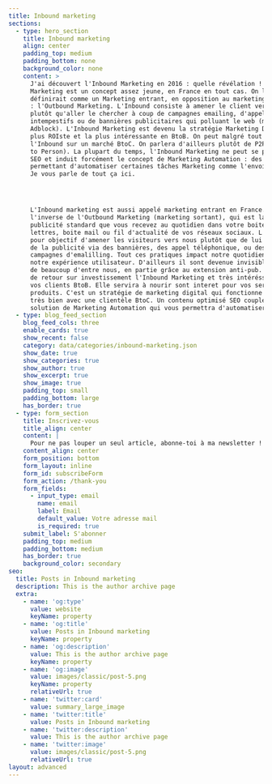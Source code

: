 ```yaml
---
title: Inbound marketing
sections:
  - type: hero_section
    title: Inbound marketing
    align: center
    padding_top: medium
    padding_bottom: none
    background_color: none
    content: >
      J'ai découvert l'Inbound Marketing en 2016 : quelle révélation ! L'Inbound
      Marketing est un concept assez jeune, en France en tout cas. On le
      définirait comme un Marketing entrant, en opposition au marketing sortant
      : l'Outbound Marketing. L'Inbound consiste à amener le client vers nous
      plutôt qu'aller le chercher à coup de campagnes emailing, d'appels
      intempestifs ou de bannières publicitaires qui polluant le web (merci
      Adblock). L'Inbound Marketing est devenu la stratégie Marketing Digital la
      plus ROIste et la plus intéressante en BtoB. On peut malgré tout utiliser
      l'Inbound sur un marché BtoC. On parlera d'ailleurs plutôt de P2P (Person
      to Person). La plupart du temps, l'Inbound Marketing ne peut se passer du
      SEO et induit forcément le concept de Marketing Automation : des outils
      permettant d'automatiser certaines tâches Marketing comme l'envoi d'email.
      Je vous parle de tout ça ici.




      L'Inbound marketing est aussi appelé marketing entrant en France. Il est
      l'inverse de l'Outbound Marketing (marketing sortant), qui est la
      publicité standard que vous recevez au quotidien dans votre boite aux
      lettres, boite mail ou fil d'actualité de vos réseaux sociaux. L'Inbound à
      pour objectif d'amener les visiteurs vers nous plutôt que de lui envoyer
      de la publicité via des bannières, des appel téléphonique, ou des
      campagnes d'emalilling. Tout ces pratiques impact notre quotidiens et
      notre expérience utilisateur. D'ailleurs il sont devenue invisible au yeux
      de beaucoup d'entre nous, en partie grâce au extension anti-pub. En terme
      de retour sur investissement l'Inbound Marketing et très intéréssante pour
      vos clients BtoB. Elle servira à nourir sont interet pour vos services ou
      produits. C'est un stratégie de marketing digital qui fonctionne aussi
      très bien avec une clientèle BtoC. Un contenu optimisé SEO couplé à une
      solution de Marketing Automation qui vous permettra d'automatiser 
  - type: blog_feed_section
    blog_feed_cols: three
    enable_cards: true
    show_recent: false
    category: data/categories/inbound-marketing.json
    show_date: true
    show_categories: true
    show_author: true
    show_excerpt: true
    show_image: true
    padding_top: small
    padding_bottom: large
    has_border: true
  - type: form_section
    title: Inscrivez-vous
    title_align: center
    content: |
      Pour ne pas louper un seul article, abonne-toi à ma newsletter !
    content_align: center
    form_position: bottom
    form_layout: inline
    form_id: subscribeForm
    form_action: /thank-you
    form_fields:
      - input_type: email
        name: email
        label: Email
        default_value: Votre adresse mail
        is_required: true
    submit_label: S'abonner
    padding_top: medium
    padding_bottom: medium
    has_border: true
    background_color: secondary
seo:
  title: Posts in Inbound marketing
  description: This is the author archive page
  extra:
    - name: 'og:type'
      value: website
      keyName: property
    - name: 'og:title'
      value: Posts in Inbound marketing
      keyName: property
    - name: 'og:description'
      value: This is the author archive page
      keyName: property
    - name: 'og:image'
      value: images/classic/post-5.png
      keyName: property
      relativeUrl: true
    - name: 'twitter:card'
      value: summary_large_image
    - name: 'twitter:title'
      value: Posts in Inbound marketing
    - name: 'twitter:description'
      value: This is the author archive page
    - name: 'twitter:image'
      value: images/classic/post-5.png
      relativeUrl: true
layout: advanced
---
```


